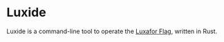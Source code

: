 # Luxide

Luxide is a command-line tool to operate the [Luxafor Flag], written in Rust.

[Luxafor Flag]: https://luxafor.com/flag-usb-busylight-availability-indicator/